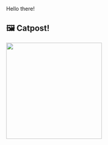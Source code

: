 Hello there!



## 🖼️ Catpost!

<sub>
    <img src="https://cdn2.thecatapi.com/images/coj.jpg" height="256">
</sub>

